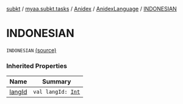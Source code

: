 [subkt](../../../index.md) / [myaa.subkt.tasks](../../index.md) / [Anidex](../index.md) / [AnidexLanguage](index.md) / [INDONESIAN](./-i-n-d-o-n-e-s-i-a-n.md)

# INDONESIAN

`INDONESIAN` [(source)](https://github.com/Myaamori/SubKt/blob/master/src/main/kotlin/myaa/subkt/tasks/tasks.kt#L1069)

### Inherited Properties

| Name | Summary |
|---|---|
| [langId](lang-id.md) | `val langId: `[`Int`](https://kotlinlang.org/api/latest/jvm/stdlib/kotlin/-int/index.html) |
